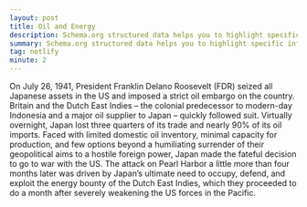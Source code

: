 ```yaml
---
layout: post
title: Oil and Energy
description: Schema.org structured data helps you to highlight specific information for search engines and to improve the way your page displays in SERPs
summary: Schema.org structured data helps you to highlight specific information for search engines and to improve the way your page displays in SERPs.
tag: netlify
minute: 2
---
```

On July 26, 1941, President Franklin Delano Roosevelt (FDR) seized all Japanese assets in the US and imposed a strict oil embargo on the country. Britain and the Dutch East Indies – the colonial predecessor to modern-day Indonesia and a major oil supplier to Japan – quickly followed suit. Virtually overnight, Japan lost three quarters of its trade and nearly 90% of its oil imports. Faced with limited domestic oil inventory, minimal capacity for production, and few options beyond a humiliating surrender of their geopolitical aims to a hostile foreign power, Japan made the fateful decision to go to war with the US. The attack on Pearl Harbor a little more than four months later was driven by Japan’s ultimate need to occupy, defend, and exploit the energy bounty of the Dutch East Indies, which they proceeded to do a month after severely weakening the US forces in the Pacific.
